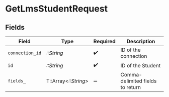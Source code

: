 # GetLmsStudentRequest


## Fields

| Field                            | Type                             | Required                         | Description                      |
| -------------------------------- | -------------------------------- | -------------------------------- | -------------------------------- |
| `connection_id`                  | *::String*                       | :heavy_check_mark:               | ID of the connection             |
| `id`                             | *::String*                       | :heavy_check_mark:               | ID of the Student                |
| `fields_`                        | T::Array<*::String*>             | :heavy_minus_sign:               | Comma-delimited fields to return |